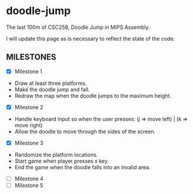 # doodle-jump

The last 100m of CSC258, Doodle Jump in MIPS Assembly.

I will update this page as is necessary to reflect the state of the code.

## MILESTONES
- [x] Milestone 1
-   Draw at least three platforms.
-   Make the doodle jump and fall.
-   Redraw the map when the doodle jumps to the maximum height.
- [x] Milestone 2
-   Handle keyboard input so when the user presses: (*j* => move left) | (*k* => move right)
-   Allow the doodle to move through the sides of the screen.
- [x] Milestone 3
-   Randomize the platform locations.
-   Start game when player presses *s* key.
-   End the game when the doodle falls into an invalid area.
- [ ] Milestone 4
- [ ] Milestone 5
